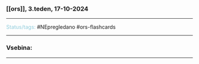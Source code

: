 ### [[ors]], 3.teden, 17-10-2024
---

<font color="#92cddc">Status/tags:</font> #NEpregledano #ors-flashcards 

---

### Vsebina:



---
